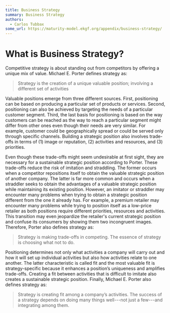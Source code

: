 ```yaml
---
title: Business Strategy
summary: Business Strategy
authors:
  - Carlos Tubbax 
some_url: https://maturity-model.ekgf.org/appendix/business-strategy/
---
```

# What is Business Strategy?

Competitive strategy is about standing out from competitors by offering a unique mix of value.
Michael E. Porter defines strategy as:

> Strategy is the creation of a unique valuable position; involving a different set of activities

Valuable positions emerge from three different sources.
First, positioning can be based on producing a particular set of products or services.
Second, positioning can also be achieved by targeting the needs of a particular customer segment.
Third, the last basis for positioning is based on the way customers can be reached as the way to reach a
particular segment might differ from other ones even though their needs are very similar.
For example, customer could be geographically spread or could be served only through specific channels.
Building a strategic position also involves trade-offs in terms of
(1) image or reputation,
(2) activities and resources, and
(3) priorities.

Even though these trade-offs might seem undesirable at first sight,
they are necessary for a sustainable strategic position according to Porter.
These trade-offs reduce the risk of imitation and straddling.
The former occurs when a competitor repositions itself to obtain the valuable strategic position of another company.
The latter is far more common and occurs when a straddler seeks to obtain the advantages of
a valuable strategic position while maintaining its existing position.
However, an imitator or straddler may encounter many problems when trying to obtain a strategic position
different from the one it already has.
For example, a premium retailer may encounter many problems while trying to position itself as a low-price retailer
as both positions require different priorities, resources and activities.
This transition may even jeopardize the retailer's current strategic position and confuse its consumers
by showing them two incongruent images.
Therefore, Porter also defines strategy as:

> Strategy is making trade-offs in competing. The essence of strategy is choosing what not to do.

Positioning determines not only what activities a company will carry out and how it will set up individual
activities but also how activities relate to one another.
The latter characteristic is called fit and the most valuable fit is strategy-specific because it enhances a
position’s uniqueness and amplifies trade-offs.
Creating a fit between activities that is difficult to imitate also creates a sustainable strategic position.
Finally, Michael E. Porter also defines strategy as:

> Strategy is creating fit among a company’s activities.
> The success of a strategy depends on doing many things well---not just a few---and 
> integrating among them.
